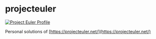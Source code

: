 # projecteuler

[![Project Euler Profile](https://projecteuler.net/profile/wongi.png)](https://projecteuler.net/)

Personal solutions of [https://projecteuler.net/](https://projecteuler.net/)
